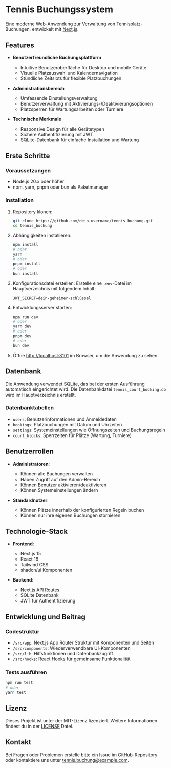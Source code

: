 # Tennis Buchungssystem

Eine moderne Web-Anwendung zur Verwaltung von Tennisplatz-Buchungen, entwickelt mit [Next.js](https://nextjs.org).

## Features

- **Benutzerfreundliche Buchungsplattform**
    - Intuitive Benutzeroberfläche für Desktop und mobile Geräte
    - Visuelle Platzauswahl und Kalendernavigation
    - Stündliche Zeitslots für flexible Platzbuchungen

- **Administrationsbereich**
    - Umfassende Einstellungsverwaltung
    - Benutzerverwaltung mit Aktivierungs-/Deaktivierungsoptionen
    - Platzsperren für Wartungsarbeiten oder Turniere

- **Technische Merkmale**
    - Responsive Design für alle Gerätetypen
    - Sichere Authentifizierung mit JWT
    - SQLite-Datenbank für einfache Installation und Wartung
  

## Erste Schritte

### Voraussetzungen

- Node.js 20.x oder höher
- npm, yarn, pnpm oder bun als Paketmanager

### Installation

1. Repository klonen:
   ```bash
   git clone https://github.com/dein-username/tennis_buchung.git
   cd tennis_buchung
   ```

2. Abhängigkeiten installieren:
   ```bash
   npm install
   # oder
   yarn
   # oder
   pnpm install
   # oder
   bun install
   ```

3. Konfigurationsdatei erstellen:
   Erstelle eine `.env`-Datei im Hauptverzeichnis mit folgendem Inhalt:
   ```
   JWT_SECRET=dein-geheimer-schlüssel
   ```

4. Entwicklungsserver starten:
   ```bash
   npm run dev
   # oder
   yarn dev
   # oder
   pnpm dev
   # oder
   bun dev
   ```

5. Öffne [http://localhost:3101](http://localhost:3101) im Browser, um die Anwendung zu sehen.

## Datenbank

Die Anwendung verwendet SQLite, das bei der ersten Ausführung automatisch eingerichtet wird. Die Datenbankdatei `tennis_court_booking.db` wird im Hauptverzeichnis erstellt.

### Datenbanktabellen

- `users`: Benutzerinformationen und Anmeldedaten
- `bookings`: Platzbuchungen mit Datum und Uhrzeiten
- `settings`: Systemeinstellungen wie Öffnungszeiten und Buchungsregeln
- `court_blocks`: Sperrzeiten für Plätze (Wartung, Turniere)

## Benutzerrollen

- **Administratoren**:
    - Können alle Buchungen verwalten
    - Haben Zugriff auf den Admin-Bereich
    - Können Benutzer aktivieren/deaktivieren
    - Können Systemeinstellungen ändern

- **Standardnutzer**:
    - Können Plätze innerhalb der konfigurierten Regeln buchen
    - Können nur ihre eigenen Buchungen stornieren

## Technologie-Stack

- **Frontend**:
    - Next.js 15
    - React 18
    - Tailwind CSS
    - shadcn/ui Komponenten

- **Backend**:
    - Next.js API Routes
    - SQLite Datenbank
    - JWT für Authentifizierung

## Entwicklung und Beitrag

### Codestruktur

- `/src/app`: Next.js App Router Struktur mit Komponenten und Seiten
- `/src/components`: Wiederverwendbare UI-Komponenten
- `/src/lib`: Hilfsfunktionen und Datenbankzugriff
- `/src/hooks`: React Hooks für gemeinsame Funktionalität

### Tests ausführen

```bash
npm run test
# oder
yarn test
```

## Lizenz

Dieses Projekt ist unter der MIT-Lizenz lizenziert. Weitere Informationen findest du in der [LICENSE](LICENSE) Datei.

## Kontakt

Bei Fragen oder Problemen erstelle bitte ein Issue im GitHub-Repository oder kontaktiere uns unter tennis.buchung@example.com.